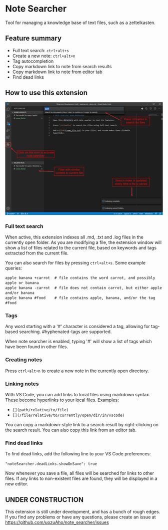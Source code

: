# Note Searcher

Tool for managing a knowledge base of text files, such as a zettelkasten.


## Feature summary

- Full text search:  `ctrl+alt+s`
- Create a new note: `ctrl+alt+n`
- Tag autocompletion
- Copy markdown link to note from search results
- Copy markdown link to note from editor tab
- Find dead links


## How to use this extension

![extension screenshot](./img/ext_screenshot.png)


### Full text search

When active, this extension indexes all .md, .txt and .log files in the
currently open folder. As you are modifying a file, the extension window will
show a list of files related to the current file, based on keywords and tags
extracted from the current file.

You can also search for files by pressing `ctrl+alt+s`. Some example queries:

```
apple banana +carrot  # file contains the word carrot, and possibly apple or banana
apple banana -carrot  # file does not contain carrot, but either apple and/or banana
apple banana #food    # file contains apple, banana, and/or the tag #food
```


### Tags

Any word starting with a '#' character is considered a tag, allowing for
tag-based searching. #hyphenated-tags are supported.

When note searcher is enabled, typing '#' will show a list of tags which have
been found in other files.


### Creating notes

Press `ctrl+alt+n` to create a new note in the currently open directory.


### Linking notes

With VS Code, you can add links to local files using markdown
syntax. These become hyperlinks to your local files. Examples:

- `[](path/relative/to/file)`
- `[](/file/relative/to/currently/open/dir/in/vscode)`

You can copy a markdown-style link to a search result by right-clicking on
the search result. You can also copy this link from an editor tab.


### Find dead links

To find dead links, add the following line to your VS Code preferences:

`"noteSearcher.deadLinks.showOnSave": true`

Now whenever you save a file, all files will be searched for links to other
files. If any links to non-existent files are found, they will be displayed
in a new editor.


## UNDER CONSTRUCTION

This extension is still under development, and has a bunch of rough edges.
If you find any problems or have any questions, please create an issue at
https://github.com/uozuAho/note_searcher/issues
